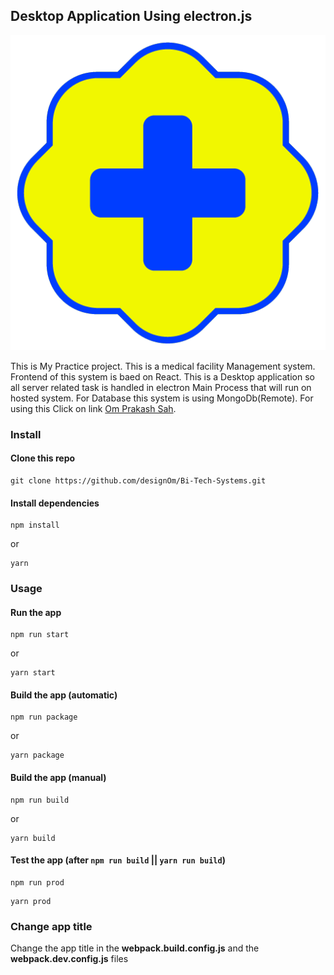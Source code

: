 ## Desktop Application Using electron.js

![Bi-Tech systems](/assets/logo.png)

This is My Practice project. This is a medical facility Management system. Frontend of this system is baed on React. This is a Desktop application so all server related task is handled in electron Main Process that will run on hosted system. For Database this system is using MongoDb(Remote). For using this Click on link [Om Prakash Sah](https://github.com/designOm/Bi-Tech-Systems).

### Install

#### Clone this repo

```
git clone https://github.com/designOm/Bi-Tech-Systems.git
```

#### Install dependencies

```
npm install
```

or

```
yarn
```

### Usage

#### Run the app

```
npm run start
```

or

```
yarn start
```

#### Build the app (automatic)

```
npm run package
```

or

```
yarn package
```

#### Build the app (manual)

```
npm run build
```

or

```
yarn build
```

#### Test the app (after `npm run build` || `yarn run build`)

```
npm run prod
```

```
yarn prod
```

### Change app title

Change the app title in the **webpack.build.config.js** and the **webpack.dev.config.js** files
